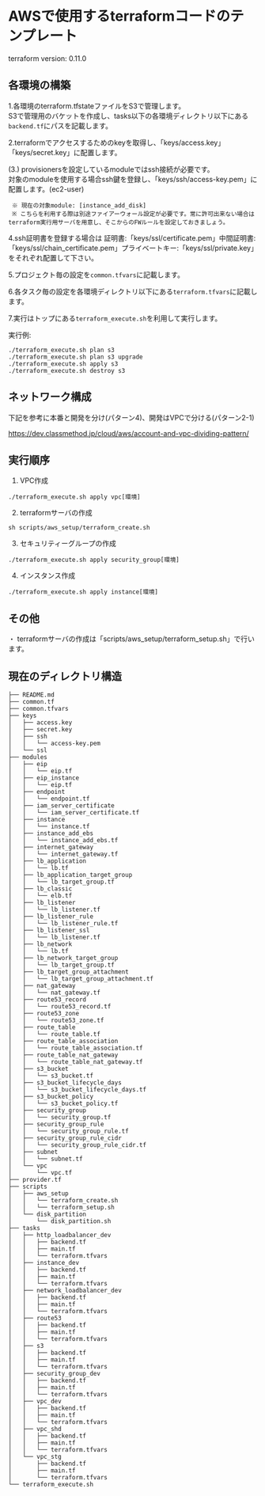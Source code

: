 # AWSで使用するterraformコードのテンプレート

terraform version: 0.11.0


## 各環境の構築

1.各環境のterraform.tfstateファイルをS3で管理します。<br />
  S3で管理用のバケットを作成し、tasks以下の各環境ディレクトリ以下にある`backend.tf`にパスを記載します。

2.terraformでアクセスするためのkeyを取得し、「keys/access.key」「keys/secret.key」に配置します。

(3.) provisionersを設定しているmoduleではssh接続が必要です。<br />
     対象のmoduleを使用する場合ssh鍵を登録し、「keys/ssh/access-key.pem」に配置します。(ec2-user)<br />

     ※ 現在の対象module: [instance_add_disk]
     ※ こちらを利用する際は別途ファイアーウォール設定が必要です。常に許可出来ない場合はterraform実行用サーバを用意し、そこからのFWルールを設定しておきましょう。

4.ssh証明書を登録する場合は 証明書:「keys/ssl/certificate.pem」中間証明書:「keys/ssl/chain_certificate.pem」プライベートキー:「keys/ssl/private.key」をそれぞれ配置して下さい。

5.プロジェクト毎の設定を`common.tfvars`に記載します。

6.各タスク毎の設定を各環境ディレクトリ以下にある`terraform.tfvars`に記載します。

7.実行はトップにある`terraform_execute.sh`を利用して実行します。

実行例:
```shell
./terraform_execute.sh plan s3
./terraform_execute.sh plan s3 upgrade
./terraform_execute.sh apply s3
./terraform_execute.sh destroy s3
```

## ネットワーク構成
下記を参考に本番と開発を分け(パターン4)、開発はVPCで分ける(パターン2-1)<br />

https://dev.classmethod.jp/cloud/aws/account-and-vpc-dividing-pattern/

## 実行順序
1. VPC作成
```
./terraform_execute.sh apply vpc[環境]
```

2. terraformサーバの作成
```
sh scripts/aws_setup/terraform_create.sh
```

3. セキュリティーグループの作成
```
./terraform_execute.sh apply security_group[環境]
```

4. インスタンス作成
```
./terraform_execute.sh apply instance[環境]
```

## その他
・ terraformサーバの作成は「scripts/aws_setup/terraform_setup.sh」で行います。

## 現在のディレクトリ構造
```
├── README.md
├── common.tf
├── common.tfvars
├── keys
│   ├── access.key
│   ├── secret.key
│   ├── ssh
│   │   └── access-key.pem
│   └── ssl
├── modules
│   ├── eip
│   │   └── eip.tf
│   ├── eip_instance
│   │   └── eip.tf
│   ├── endpoint
│   │   └── endpoint.tf
│   ├── iam_server_certificate
│   │   └── iam_server_certificate.tf
│   ├── instance
│   │   └── instance.tf
│   ├── instance_add_ebs
│   │   └── instance_add_ebs.tf
│   ├── internet_gateway
│   │   └── internet_gateway.tf
│   ├── lb_application
│   │   └── lb.tf
│   ├── lb_application_target_group
│   │   └── lb_target_group.tf
│   ├── lb_classic
│   │   └── elb.tf
│   ├── lb_listener
│   │   └── lb_listener.tf
│   ├── lb_listener_rule
│   │   └── lb_listener_rule.tf
│   ├── lb_listener_ssl
│   │   └── lb_listener.tf
│   ├── lb_network
│   │   └── lb.tf
│   ├── lb_network_target_group
│   │   └── lb_target_group.tf
│   ├── lb_target_group_attachment
│   │   └── lb_target_group_attachment.tf
│   ├── nat_gateway
│   │   └── nat_gateway.tf
│   ├── route53_record
│   │   └── route53_record.tf
│   ├── route53_zone
│   │   └── route53_zone.tf
│   ├── route_table
│   │   └── route_table.tf
│   ├── route_table_association
│   │   └── route_table_association.tf
│   ├── route_table_nat_gateway
│   │   └── route_table_nat_gateway.tf
│   ├── s3_bucket
│   │   └── s3_bucket.tf
│   ├── s3_bucket_lifecycle_days
│   │   └── s3_bucket_lifecycle_days.tf
│   ├── s3_bucket_policy
│   │   └── s3_bucket_policy.tf
│   ├── security_group
│   │   └── security_group.tf
│   ├── security_group_rule
│   │   └── security_group_rule.tf
│   ├── security_group_rule_cidr
│   │   └── security_group_rule_cidr.tf
│   ├── subnet
│   │   └── subnet.tf
│   └── vpc
│       └── vpc.tf
├── provider.tf
├── scripts
│   ├── aws_setup
│   │   └── terraform_create.sh
│   │   └── terraform_setup.sh
│   └── disk_partition
│       └── disk_partition.sh
├── tasks
│   ├── http_loadbalancer_dev
│   │   ├── backend.tf
│   │   ├── main.tf
│   │   └── terraform.tfvars
│   ├── instance_dev
│   │   ├── backend.tf
│   │   ├── main.tf
│   │   └── terraform.tfvars
│   ├── network_loadbalancer_dev
│   │   ├── backend.tf
│   │   ├── main.tf
│   │   └── terraform.tfvars
│   ├── route53
│   │   ├── backend.tf
│   │   ├── main.tf
│   │   └── terraform.tfvars
│   ├── s3
│   │   ├── backend.tf
│   │   ├── main.tf
│   │   └── terraform.tfvars
│   ├── security_group_dev
│   │   ├── backend.tf
│   │   ├── main.tf
│   │   └── terraform.tfvars
│   ├── vpc_dev
│   │   ├── backend.tf
│   │   ├── main.tf
│   │   └── terraform.tfvars
│   ├── vpc_shd
│   │   ├── backend.tf
│   │   ├── main.tf
│   │   └── terraform.tfvars
│   └── vpc_stg
│       ├── backend.tf
│       ├── main.tf
│       └── terraform.tfvars
└── terraform_execute.sh
```
